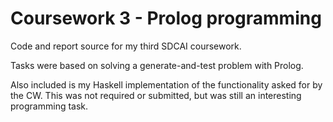 # Coursework 3 - Prolog programming

Code and report source for my third SDCAI coursework. 

Tasks were based on solving a generate-and-test problem with Prolog.

Also included is my Haskell implementation of the functionality asked for by the CW. This was not required or submitted, but was still an interesting programming task.
